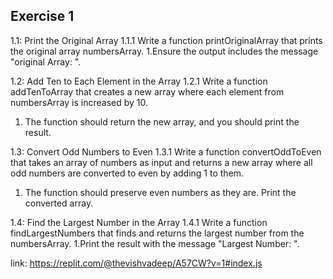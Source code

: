 ## Exercise 1
1.1: Print the Original Array
1.1.1 Write a function printOriginalArray that prints the original array numbersArray.
1.Ensure the output includes the message "original Array: ".

1.2: Add Ten to Each Element in the Array
1.2.1 Write a function addTenToArray that creates a new array where each element from numbersArray is increased by 10.
1. The function should return the new array, and you should print the result.

1.3: Convert Odd Numbers to Even
1.3.1 Write a function convertOddToEven that takes an array of numbers as input and returns a new array where all odd numbers are converted to even by adding 1 to them.
1. The function should preserve even numbers as they are. Print the converted array.

1.4: Find the Largest Number in the Array
1.4.1 Write a function findLargestNumbers that finds and returns the largest number from the numbersArray.
1.Print the result with the message "Largest Number: ".

link: https://replit.com/@thevishvadeep/A57CW?v=1#index.js
